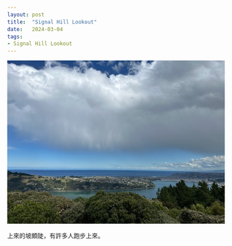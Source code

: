 ```yaml
---
layout: post
title:  "Signal Hill Lookout"
date:   2024-03-04
tags:
- Signal Hill Lookout
---
```

![Signal Hill Lookout](/media/2024-03-04-Signal-Hill-Lookout.jpeg)

上來的坡頗陡，有許多人跑步上來。